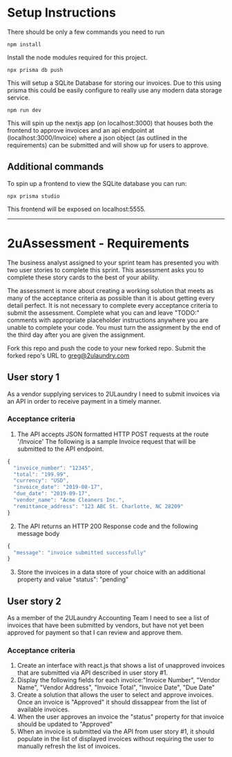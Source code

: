 # Setup Instructions

There should be only a few commands you need to run

```shell
npm install
```

Install the node modules required for this project.

```shell
npx prisma db push
```

This will setup a SQLite Database for storing our invoices. Due to this using
prisma this could be easily configure to really use any modern data storage
service.

```shell
npm run dev
```

This will spin up the nextjs app (on localhost:3000) that houses both the
frontend to approve invoices and an api endpoint at (localhost:3000/Invoice)
where a json object (as outlined in the requirements) can be submitted and will
show up for users to approve.

## Additional commands
To spin up a frontend to view the SQLite database you can run:

```shell
npx prisma studio
```

This frontend will be exposed on localhost:5555.

---

# 2uAssessment - Requirements
The business analyst assigned to your sprint team has presented you with two
user stories to complete this sprint. This assessment asks you to complete these
story cards to the best of your ability. 

The assessment is more about creating a working solution that meets as many of
the acceptance criteria as possible than it is about getting every detail
perfect. It is not necessary to complete every acceptance criteria to submit the
assessment. Complete what you can and leave "TODO:" comments with appropriate
placeholder instructions anywhere you are unable to complete your code. You must
turn the assignment by the end of the third day after you are given the
assignment.

Fork this repo and push the code to your new forked repo. Submit the forked
repo's URL to greg@2ulaundry.com

## User story 1
As a vendor supplying services to 2ULaundry I need to submit invoices via an API
in order to receive payment in a timely manner.

### Acceptance criteria
1. The API accepts JSON formatted HTTP POST requests at the route '/Invoice' The
   following is a sample Invoice request that will be submitted to the API
   endpoint.

```javascript
{
  "invoice_number": "12345",
  "total": "199.99",
  "currency": "USD",
  "invoice_date": "2019-08-17",
  "due_date": "2019-09-17",
  "vendor_name": "Acme Cleaners Inc.",
  "remittance_address": "123 ABC St. Charlotte, NC 28209"
}
```

2. The API returns an HTTP 200 Response code and the following message body

```javascript
{
  "message": "invoice submitted successfully"
}
```

3. Store the invoices in a data store of your choice with an additional property
   and value "status": "pending" 

## User story 2
As a member of the 2ULaundry Accounting Team I need to see a list of invoices
that have been submitted by vendors, but have not yet been approved for payment
so that I can review and approve them.


### Acceptance criteria
1. Create an interface with react.js that shows a list of unapproved invoices
   that are submitted via API described in user story #1.
2. Display the following fields for each invoice:"Invoice Number", "Vendor
   Name", "Vendor Address", "Invoice Total", "Invoice Date", "Due Date"
3. Create a solution that allows the user to select and approve invoices. Once
   an invoice is "Approved" it should dissappear from the list of available
   invoices.
4. When the user approves an invoice the "status" property for that invoice
   should be updated to "Approved"
5. When an invoice is submitted via the API from user story #1, it should
   populate in the list of displayed invoices without requiring the user to
   manually refresh the list of invoices.
